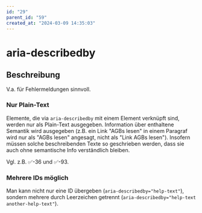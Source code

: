```yaml
---
id: "29"
parent_id: "59"
created_at: "2024-03-09 14:35:03"
---
```


# aria-describedby

## Beschreibung

V.a. für Fehlermeldungen sinnvoll.

### Nur Plain-Text

Elemente, die via `aria-describedby` mit einem Element verknüpft sind, werden nur als Plain-Text ausgegeben. Information über enthaltene Semantik wird ausgegeben (z.B. ein Link "AGBs lesen" in einem Paragraf wird nur als "AGBs lesen" angesagt, nicht als "Link AGBs lesen"). Insofern müssen solche beschreibenden Texte so geschrieben werden, dass sie auch ohne semantische Info verständlich bleiben.

Vgl. z.B. ✅-36 und ✅-93.

### Mehrere IDs möglich

Man kann nicht nur eine ID übergeben (`aria-describedby="help-text"`), sondern mehrere durch Leerzeichen getrennt (`aria-describedby="help-text another-help-text"`).
